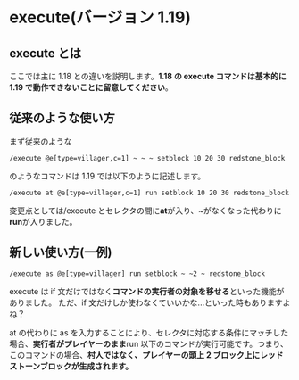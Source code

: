 # execute(バージョン 1.19)

## execute とは

ここでは主に 1.18 との違いを説明します。**1.18 の execute コマンドは基本的に 1.19 で動作できないことに留意してください**。

## 従来のような使い方

まず従来のような

```
/execute @e[type=villager,c=1] ~ ~ ~ setblock 10 20 30 redstone_block
```

のようなコマンドは 1.19 では以下のように記述します。

```
/execute at @e[type=villager,c=1] run setblock 10 20 30 redstone_block
```

変更点としては/execute とセレクタの間に**at**が入り、~がなくなった代わりに**run**が入りました。

## 新しい使い方(一例)

```
/execute as @e[type=villager] run setblock ~ ~2 ~ redstone_block
```

execute は if 文だけではなく**コマンドの実行者の対象を移せる**といった機能がありました。
ただ、if 文だけしか使わなくていいかな...といった時もありますよね？

at の代わりに as を入力することにより、セレクタに対応する条件にマッチした場合、**実行者がプレイヤーのまま**run 以下のコマンドが実行可能です。つまり、このコマンドの場合、**村人ではなく、プレイヤーの頭上 2 ブロック上にレッドストーンブロックが生成されます。**
